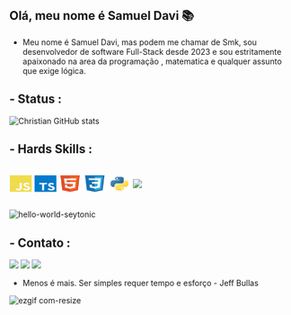 ## Olá, meu nome é Samuel Davi 📚
- Meu nome é Samuel Davi, mas podem me chamar de Smk, sou desenvolvedor de software Full-Stack desde 2023 e sou estritamente apaixonado na area da programação , matematica e qualquer assunto que exige lógica.
  
 ## - Status :


![Christian GitHub stats](https://github-readme-stats.vercel.app/api?username=SMKZIN&show_icons=true&theme=midnight-purple)     





## - Hards Skills :

<div style="display: inline_block"><br>
  <img align="center" alt="Rafa-Js" height="30" width="40" src="https://raw.githubusercontent.com/devicons/devicon/master/icons/javascript/javascript-plain.svg">
  <img align="center" alt="Rafa-Ts" height="30" width="40" src="https://raw.githubusercontent.com/devicons/devicon/master/icons/typescript/typescript-plain.svg">
  <img align="center" alt="Rafa-HTML" height="30" width="40" src="https://raw.githubusercontent.com/devicons/devicon/master/icons/html5/html5-original.svg">
   <img align="center" alt="Rafa-CSS" height="30" width="40" src="https://raw.githubusercontent.com/devicons/devicon/master/icons/css3/css3-original.svg">
   <img align="center" alt="Rafa-Python" height="30" width="40" src="https://raw.githubusercontent.com/devicons/devicon/master/icons/python/python-original.svg">
   <img align="center" src="https://img.shields.io/badge/Node.js-43853D?style=for-the-badge&logo=node.js&logoColor=white">
  
 </div>

 <br>

 ![hello-world-seytonic](https://github.com/SMKZIN/SMKZIN/assets/67834597/33093855-26e9-4f3a-b38e-9951c47ab359)
  
  
 ## - Contato :
<div> 

  <a href="https://www.instagram.com/pvd_do_smkk/" target="_blank"><img src="https://img.shields.io/badge/-Instagram-%23E4405F?style=for-the-badge&logo=instagram&logoColor=white" target="_blank"></a>
  <a href = "mailto:samueldavi6306@gmail.com"><img src="https://img.shields.io/badge/-Gmail-%23333?style=for-the-badge&logo=gmail&logoColor=white" target="_blank"></a>
  <a href="https://www.linkedin.com/in/samuel-davi-6b3b23232/" target="_blank"><img src="https://img.shields.io/badge/-LinkedIn-%230077B5?style=for-the-badge&logo=linkedin&logoColor=white" target="_blank"></a>
 
  
 
  
</div>




- Menos é mais. Ser simples requer tempo e esforço - Jeff Bullas

![ezgif com-resize](https://github.com/SMKZIN/SMKZIN/assets/67834597/42128eff-cf37-415b-9443-841e50e883ad)

